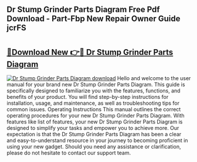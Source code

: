## Dr Stump Grinder Parts Diagram Free Pdf Download - Part-Fbp New Repair Owner Guide jcrFS

# <h2><a href="http://dfkjbn4.blite.top/?on=Dr+Stump+Grinder+Parts+Diagram">🔗Download New 👉🔴 Dr Stump Grinder Parts Diagram</a></h2>

[![Dr Stump Grinder Parts Diagram download](https://i.imgur.com/lujVjoI.png)](http://dfkjbn4.blite.top/?on=Dr+Stump+Grinder+Parts+Diagram)
Hello and welcome to the user manual for your brand new Dr Stump Grinder Parts Diagram. This guide is specifically designed to familiarize you with the features, functions, and benefits of your product. You will find step-by-step instructions for installation, usage, and maintenance, as well as troubleshooting tips for common issues. Operating Instructions This manual outlines the correct operating procedures for your new Dr Stump Grinder Parts Diagram. With features like list of features, your new Dr Stump Grinder Parts Diagram is designed to simplify your tasks and empower you to achieve more. Our expectation is that the Dr Stump Grinder Parts Diagram has been a clear and easy-to-understand resource in your journey to becoming proficient in using your new gadget. Should you need any assistance or clarification, please do not hesitate to contact our support team.
